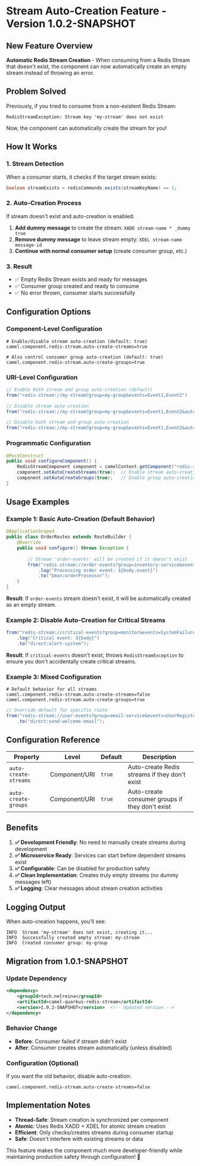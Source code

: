# Stream Auto-Creation Feature - Version 1.0.2-SNAPSHOT

## New Feature Overview
**Automatic Redis Stream Creation** - When consuming from a Redis Stream that doesn't exist, the component can now automatically create an empty stream instead of throwing an error.

## Problem Solved
Previously, if you tried to consume from a non-existent Redis Stream:
```
RedisStreamException: Stream key 'my-stream' does not exist
```

Now, the component can automatically create the stream for you!

## How It Works

### 1. Stream Detection
When a consumer starts, it checks if the target stream exists:
```java
boolean streamExists = redisCommands.exists(streamKeyName) == 1;
```

### 2. Auto-Creation Process
If stream doesn't exist and auto-creation is enabled:
1. **Add dummy message** to create the stream: `XADD stream-name * _dummy true`
2. **Remove dummy message** to leave stream empty: `XDEL stream-name message-id` 
3. **Continue with normal consumer setup** (create consumer group, etc.)

### 3. Result
- ✅ Empty Redis Stream exists and ready for messages
- ✅ Consumer group created and ready to consume
- ✅ No error thrown, consumer starts successfully

## Configuration Options

### Component-Level Configuration
```properties
# Enable/disable stream auto-creation (default: true)
camel.component.redis-stream.auto-create-streams=true

# Also control consumer group auto-creation (default: true)
camel.component.redis-stream.auto-create-groups=true
```

### URI-Level Configuration
```java
// Enable both stream and group auto-creation (default)
from("redis-stream://my-stream?group=my-group&events=Event1,Event2")

// Disable stream auto-creation
from("redis-stream://my-stream?group=my-group&events=Event1,Event2&autoCreateStreams=false")

// Disable both stream and group auto-creation
from("redis-stream://my-stream?group=my-group&events=Event1,Event2&autoCreateStreams=false&autoCreateGroups=false")
```

### Programmatic Configuration
```java
@PostConstruct
public void configureComponent() {
    RedisStreamComponent component = camelContext.getComponent("redis-stream", RedisStreamComponent.class);
    component.setAutoCreateStreams(true);  // Enable stream auto-creation
    component.setAutoCreateGroups(true);   // Enable group auto-creation
}
```

## Usage Examples

### Example 1: Basic Auto-Creation (Default Behavior)
```java
@ApplicationScoped
public class OrderRoutes extends RouteBuilder {
    @Override
    public void configure() throws Exception {
        
        // Stream 'order-events' will be created if it doesn't exist
        from("redis-stream://order-events?group=inventory-service&events=OrderCreated,OrderCancelled")
            .log("Processing order event: ${body.event}")
            .to("bean:orderProcessor");
    }
}
```

**Result**: If `order-events` stream doesn't exist, it will be automatically created as an empty stream.

### Example 2: Disable Auto-Creation for Critical Streams
```java
from("redis-stream://critical-events?group=monitor&events=SystemFailure&autoCreateStreams=false")
    .log("Critical event: ${body}")
    .to("direct:alert-system");
```

**Result**: If `critical-events` doesn't exist, throws `RedisStreamException` to ensure you don't accidentally create critical streams.

### Example 3: Mixed Configuration
```properties
# Default behavior for all streams
camel.component.redis-stream.auto-create-streams=false
camel.component.redis-stream.auto-create-groups=true
```

```java
// Override default for specific route
from("redis-stream://user-events?group=email-service&events=UserRegistered&autoCreateStreams=true")
    .to("direct:send-welcome-email");
```

## Configuration Reference

| Property | Level | Default | Description |
|----------|-------|---------|-------------|
| `auto-create-streams` | Component/URI | `true` | Auto-create Redis streams if they don't exist |
| `auto-create-groups` | Component/URI | `true` | Auto-create consumer groups if they don't exist |

## Benefits

1. **✅ Development Friendly**: No need to manually create streams during development
2. **✅ Microservice Ready**: Services can start before dependent streams exist
3. **✅ Configurable**: Can be disabled for production safety
4. **✅ Clean Implementation**: Creates truly empty streams (no dummy messages left)
5. **✅ Logging**: Clear messages about stream creation activities

## Logging Output

When auto-creation happens, you'll see:
```
INFO  Stream 'my-stream' does not exist, creating it...
INFO  Successfully created empty stream: my-stream
INFO  Created consumer group: my-group
```

## Migration from 1.0.1-SNAPSHOT

### Update Dependency
```xml
<dependency>
    <groupId>tech.nelreina</groupId>
    <artifactId>camel-quarkus-redis-stream</artifactId>
    <version>1.0.2-SNAPSHOT</version>  <!-- Updated version -->
</dependency>
```

### Behavior Change
- **Before**: Consumer failed if stream didn't exist
- **After**: Consumer creates stream automatically (unless disabled)

### Configuration (Optional)
If you want the old behavior, disable auto-creation:
```properties
camel.component.redis-stream.auto-create-streams=false
```

## Implementation Notes

- **Thread-Safe**: Stream creation is synchronized per component
- **Atomic**: Uses Redis XADD + XDEL for atomic stream creation
- **Efficient**: Only checks/creates streams during consumer startup
- **Safe**: Doesn't interfere with existing streams or data

This feature makes the component much more developer-friendly while maintaining production safety through configuration! 🎉